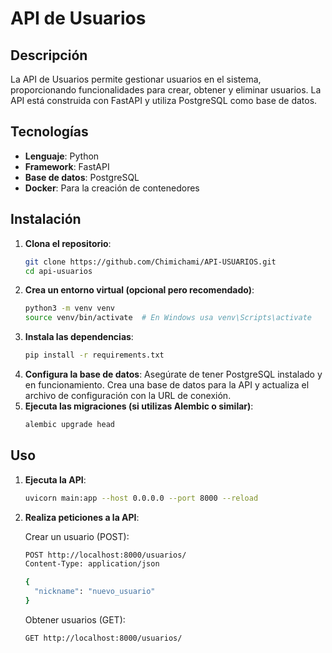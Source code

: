 # API de Usuarios

## Descripción
La API de Usuarios permite gestionar usuarios en el sistema, proporcionando funcionalidades para crear, obtener y eliminar usuarios. La API está construida con FastAPI y utiliza PostgreSQL como base de datos.

## Tecnologías
- **Lenguaje**: Python
- **Framework**: FastAPI
- **Base de datos**: PostgreSQL
- **Docker**: Para la creación de contenedores

## Instalación

1. **Clona el repositorio**:
   ```bash
   git clone https://github.com/Chimichami/API-USUARIOS.git
   cd api-usuarios
2. **Crea un entorno virtual (opcional pero recomendado)**:
   ```bash
   python3 -m venv venv
   source venv/bin/activate  # En Windows usa venv\Scripts\activate
3. **Instala las dependencias**:
   ```bash
   pip install -r requirements.txt
4. **Configura la base de datos**:
   Asegúrate de tener PostgreSQL instalado y en funcionamiento.
   Crea una base de datos para la API y actualiza el archivo de configuración con la URL de conexión.
5. **Ejecuta las migraciones (si utilizas Alembic o similar)**:
   ```bash
   alembic upgrade head
## Uso
1. **Ejecuta la API**:
   ```bash
   uvicorn main:app --host 0.0.0.0 --port 8000 --reload
2. **Realiza peticiones a la API**:

   Crear un usuario (POST):

   ```bash
   POST http://localhost:8000/usuarios/
   Content-Type: application/json

   {
     "nickname": "nuevo_usuario"
   }
   ```
   Obtener usuarios (GET):
   ```bash
   GET http://localhost:8000/usuarios/




